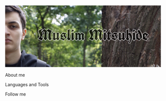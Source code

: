 [![Header](https://github.com/muslimitsuhide/muslimitsuhide/blob/main/assets/ubnb.jpeg)](https://www.instagram.com/muslimitsuhide/)

About me

Languages and Tools

Follow me

